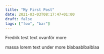 ```yaml
---
title: "My First Post"
date: 2021-03-03T08:17:47+01:00
draft: false
tags: ["foo", "bar"]
---
```


Fredrik test text ovanför more


<!--more-->

massa lorem text under more blabaablbalblaa

